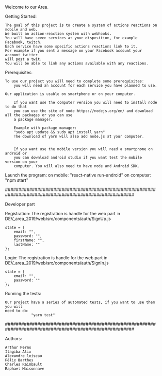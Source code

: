 Welcome to our Area.

Getting Started:

    The goal of this project is to create a system of actions reactions on mobile and web.
    We built an action-reaction system with webhooks.
    You will have seven services at your disposition, for example Facebook, twitch.
    Each service have some specific actions reactions link to it.
    For example if you sent a message on your Facebook account your account twitter
    will post a twit.
    You will be able to link any actions available with any reactions.

Prerequisites:

    To use our project you will need to complete some prerequisites:
        you will need an account for each service you have planned to use.

    Our application is usable on smartphone or on your computer.

        If you want use the computer version you will need to install node to do that
        you can use the site of node https://nodejs.org/en/ and download all the packages or you can use
        a package manager.

        Example with package manager:
        "sudo apt update && sudo apt install yarn"
        The download of yarn will also add node.js at your computer.


        If you want use the mobile version you will need a smartphone on android or
        you can download android studio if you want test the mobile version on your
        computer. You will also need to have node and Android SDK.

Launch the program:
    on mobile: "react-native run-android"
    on computer: "npm start"




########################################################################################################

Developer part


Registration:
    The registration is handle for the web part in DEV_area_2019/web/src/components/auth/SignUp.js

    state = {
        email: "",
        password: "",
        firstName: "",
        lastName: ""
    };

Login:
    The registration is handle for the web part in DEV_area_2019/web/src/components/auth/SignIn.js

    state = {
        email: "",
        password: ""
    };



Running the tests:

    Our project have a series of automated tests, if you want to use them you will
    need to do:
                "yarn test"



########################################################################################################

Authors:

    Arthur Perno
    Itagiba Alix
    Alexandre loiseau
    Félix Barthes
    Charles Raimbault
    Raphael Maisonnave
